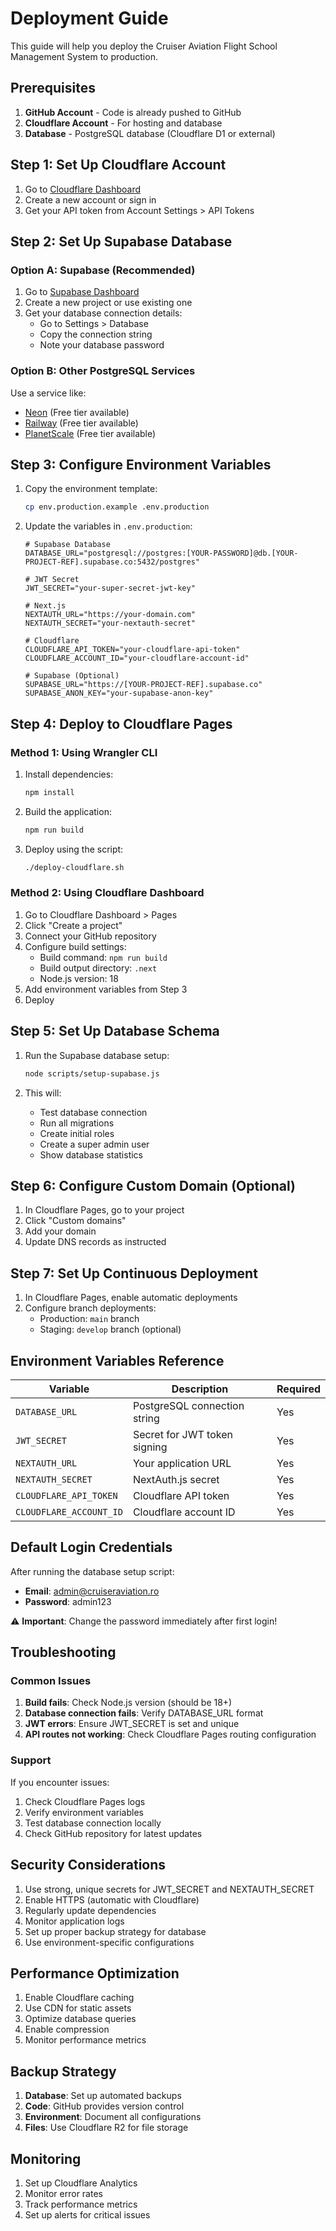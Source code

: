 # Deployment Guide

This guide will help you deploy the Cruiser Aviation Flight School Management System to production.

## Prerequisites

1. **GitHub Account** - Code is already pushed to GitHub
2. **Cloudflare Account** - For hosting and database
3. **Database** - PostgreSQL database (Cloudflare D1 or external)

## Step 1: Set Up Cloudflare Account

1. Go to [Cloudflare Dashboard](https://dash.cloudflare.com/)
2. Create a new account or sign in
3. Get your API token from Account Settings > API Tokens

## Step 2: Set Up Supabase Database

### Option A: Supabase (Recommended)

1. Go to [Supabase Dashboard](https://supabase.com/dashboard)
2. Create a new project or use existing one
3. Get your database connection details:
   - Go to Settings > Database
   - Copy the connection string
   - Note your database password

### Option B: Other PostgreSQL Services

Use a service like:
- [Neon](https://neon.tech/) (Free tier available)
- [Railway](https://railway.app/) (Free tier available)
- [PlanetScale](https://planetscale.com/) (Free tier available)

## Step 3: Configure Environment Variables

1. Copy the environment template:
   ```bash
   cp env.production.example .env.production
   ```

2. Update the variables in `.env.production`:
   ```env
   # Supabase Database
   DATABASE_URL="postgresql://postgres:[YOUR-PASSWORD]@db.[YOUR-PROJECT-REF].supabase.co:5432/postgres"
   
   # JWT Secret
   JWT_SECRET="your-super-secret-jwt-key"
   
   # Next.js
   NEXTAUTH_URL="https://your-domain.com"
   NEXTAUTH_SECRET="your-nextauth-secret"
   
   # Cloudflare
   CLOUDFLARE_API_TOKEN="your-cloudflare-api-token"
   CLOUDFLARE_ACCOUNT_ID="your-cloudflare-account-id"
   
   # Supabase (Optional)
   SUPABASE_URL="https://[YOUR-PROJECT-REF].supabase.co"
   SUPABASE_ANON_KEY="your-supabase-anon-key"
   ```

## Step 4: Deploy to Cloudflare Pages

### Method 1: Using Wrangler CLI

1. Install dependencies:
   ```bash
   npm install
   ```

2. Build the application:
   ```bash
   npm run build
   ```

3. Deploy using the script:
   ```bash
   ./deploy-cloudflare.sh
   ```

### Method 2: Using Cloudflare Dashboard

1. Go to Cloudflare Dashboard > Pages
2. Click "Create a project"
3. Connect your GitHub repository
4. Configure build settings:
   - Build command: `npm run build`
   - Build output directory: `.next`
   - Node.js version: 18
5. Add environment variables from Step 3
6. Deploy

## Step 5: Set Up Database Schema

1. Run the Supabase database setup:
   ```bash
   node scripts/setup-supabase.js
   ```

2. This will:
   - Test database connection
   - Run all migrations
   - Create initial roles
   - Create a super admin user
   - Show database statistics

## Step 6: Configure Custom Domain (Optional)

1. In Cloudflare Pages, go to your project
2. Click "Custom domains"
3. Add your domain
4. Update DNS records as instructed

## Step 7: Set Up Continuous Deployment

1. In Cloudflare Pages, enable automatic deployments
2. Configure branch deployments:
   - Production: `main` branch
   - Staging: `develop` branch (optional)

## Environment Variables Reference

| Variable | Description | Required |
|----------|-------------|----------|
| `DATABASE_URL` | PostgreSQL connection string | Yes |
| `JWT_SECRET` | Secret for JWT token signing | Yes |
| `NEXTAUTH_URL` | Your application URL | Yes |
| `NEXTAUTH_SECRET` | NextAuth.js secret | Yes |
| `CLOUDFLARE_API_TOKEN` | Cloudflare API token | Yes |
| `CLOUDFLARE_ACCOUNT_ID` | Cloudflare account ID | Yes |

## Default Login Credentials

After running the database setup script:

- **Email**: admin@cruiseraviation.ro
- **Password**: admin123

⚠️ **Important**: Change the password immediately after first login!

## Troubleshooting

### Common Issues

1. **Build fails**: Check Node.js version (should be 18+)
2. **Database connection fails**: Verify DATABASE_URL format
3. **JWT errors**: Ensure JWT_SECRET is set and unique
4. **API routes not working**: Check Cloudflare Pages routing configuration

### Support

If you encounter issues:
1. Check Cloudflare Pages logs
2. Verify environment variables
3. Test database connection locally
4. Check GitHub repository for latest updates

## Security Considerations

1. Use strong, unique secrets for JWT_SECRET and NEXTAUTH_SECRET
2. Enable HTTPS (automatic with Cloudflare)
3. Regularly update dependencies
4. Monitor application logs
5. Set up proper backup strategy for database
6. Use environment-specific configurations

## Performance Optimization

1. Enable Cloudflare caching
2. Use CDN for static assets
3. Optimize database queries
4. Enable compression
5. Monitor performance metrics

## Backup Strategy

1. **Database**: Set up automated backups
2. **Code**: GitHub provides version control
3. **Environment**: Document all configurations
4. **Files**: Use Cloudflare R2 for file storage

## Monitoring

1. Set up Cloudflare Analytics
2. Monitor error rates
3. Track performance metrics
4. Set up alerts for critical issues 